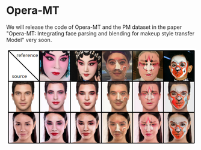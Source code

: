 # Opera-MT
We will release the code of Opera-MT and the PM dataset in the paper "Opera-MT: Integrating face parsing and blending for makeup style transfer Model" very soon. 



![image-20241115154035323](/assets/image-20241115154035323.png)
